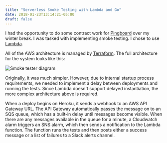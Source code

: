```yaml
---
title: "Serverless Smoke Testing with Lambda and Go"
date: 2018-01-23T13:14:21-05:00
draft: false
---
```


I had the opportunity to do some contract work for [Pingboard][pingboard] over my winter break. I was tasked with implementing smoke testing. I chose to use [Lambda][lambda].

All of the AWS architecture is managed by [Terraform][terraform]. The full architecture for the system looks like this:

![Smoke tester diagram](smoke-tester-diagram.png)

Originally, it was much simpler. However, due to internal startup process requirements, we needed to implement a delay between deployments and running the tests. Since Lambda doesn't support delayed instantiation, the more complex architecture above is required.

When a deploy begins on Heroku, it sends a webhook to an AWS API Gateway URL. The API Gateway automatically passes the message on to an SQS queue, which has a built-in delay until messages become visible. When there are any messages available in the queue for a minute, a Cloudwatch alarm triggers an SNS alarm, which then sends a notification to the Lambda function. The function runs the tests and then posts either a success message or a list of failures to a Slack alerts channel.

[pingboard]: https://pingboard.com
[go]: http://golang.org
[lambda]: https://aws.amazon.com/lambda/
[terraform]: http://terraform.io